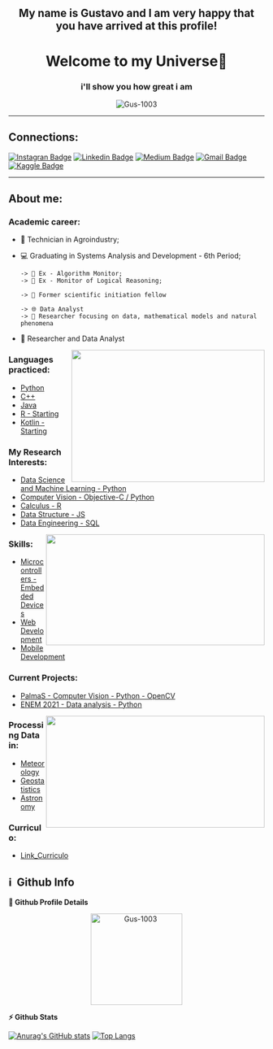 

<h2 align="center">My name is Gustavo and I am very happy that you have arrived at this profile!</h2>
<h1 align="center"> Welcome to my Universe👋 </h1>

<h3 align="center">i'll show you how  great i am</h3>
<p align="center"> <img src="https://komarev.com/ghpvc/?username=Gus-1003" alt="Gus-1003" /> </p>
  
<hr>
<h2> Connections: </h2>

  [![Instagran Badge](https://img.shields.io/badge/Instagram-E4405F?style=flatsquare&logo=instagram&logoColor=white&link=https://https://www.instagram.com/gustavogm21/)](https://www.instagram.com/gustavogm21)
  [![Linkedin Badge](https://img.shields.io/badge/-LinkedIn-blue?style=flat-square&logo=Linkedin&logoColor=white&link=https://www.linkedin.com/in/gustavo-maciel-226937205/)](https://www.linkedin.com/in/gustavo-maciel-226937205/)
  [![Medium Badge](https://img.shields.io/badge/Medium-12100E?style=flat-square&logo=medium&logoColor=white&link=https://medium.com/@Gus-1003)](https://medium.com/@Gus-1003)
  [![Gmail Badge](https://img.shields.io/badge/-Gmail-c14438?style=flat-square&logo=Gmail&logoColor=white&link=mailto:*gm88605363@gmail.com)](mailto:*gm88605363@gmail.com)
  [![Kaggle Badge](https://img.shields.io/badge/Kaggle-20BEFF?style=flat-square&logo=Kaggle&logoColor=white&link=https://www.kaggle.com/gustavomaciel0310/)](https://www.kaggle.com/gustavomaciel0310)
  
<hr>
<h2> About me: </h2>

### Academic career:
* 🌾 Technician in Agroindustry;
* 💻 Graduating in Systems Analysis and Development - 6th Period;
        
      -> 📗 Ex - Algorithm Monitor;
      -> 📘 Ex - Monitor of Logical Reasoning;
      
      -> 🔎 Former scientific initiation fellow
      
      -> 🌐 Data Analyst
      -> 🌌 Researcher focusing on data, mathematical models and natural phenomena
      
* 🔬 Researcher and Data Analyst

<img src="https://media4.giphy.com/media/qgQUggAC3Pfv687qPC/giphy.gif" align="right" width="380" height="260"/>

### Languages practiced:

   - [Python](https://github.com/Gus-1003/Python_Experimentos)
   - [C++](https://github.com/Gus-1003/C_Experimentos)
   - [Java](https://github.com/Gus-1003/Java_Experimentos)
   - [R - Starting](https://github.com/Gus-1003/R_Experimentos)
   - [Kotlin - Starting](https://github.com/Gus-1003/Kotlin_Experimentos)

### My Research Interests:
   - [Data Science and Machine Learning - Python](https://github.com/Gus-1003/DataScience)
   - [Computer Vision - Objective-C / Python](https://github.com/Gus-1003/Processamento-Digital-de-Imagem)
   - [Calculus - R](https://github.com/Gus-1003/Calculo)
   - [Data Structure - JS](https://github.com/Gus-1003/EstruturaDeDados_2022)
   - [Data Engineering - SQL](https://github.com/Gus-1003/Modelos_e_Scripts_SQL)

<img src="https://media4.giphy.com/media/40DRc0W00UbgQ/giphy.gif" align="right" width="430" height="218"/>

### Skills:
   - [Microcontrollers - Embedded Devices](https://github.com/Gus-1003/Microcontroladores_Arduino)
   - [Web Development](https://github.com/Gus-1003/Projetos_WEB)
   - [Mobile Development](https://github.com/Gus-1003?tab=repositories&q=&type=&language=kotlin&sort=)

### Current Projects:
   - [PalmaS - Computer Vision - Python - OpenCV](https://github.com/Gus-1003/Projeto_PalmaS)
   - [ENEM 2021 - Data analysis - Python](https://github.com/Gus-1003/ENEM_2021-Data_analysis)

<img src="https://media.giphy.com/media/xUOwGfovSejz0WVAm4/giphy.gif" align="right"  width="430" height="220"/>

### Processing Data in:
   - [Meteorology](https://github.com/Gus-1003/Meteorologia_Estudos_Dados)
   - [Geostatistics](https://github.com/Gus-1003/Geoestatistica_Estudos_Dados)
   - [Astronomy](https://github.com/Gus-1003/Astronomia_Estudos_Dados)

### Curriculo:
   - [Link_Curriculo](https://drive.google.com/file/d/1iJbpQI5Z6mVQiJdPwdQiiDTzZ2hPP-rR/view?usp=sharing)




<h2>ℹ️ &nbsp;Github Info</h2>

<b>🔎 Github Profile Details</b>
  <p align="center"><img height="180em" src="https://github-profile-summary-cards.vercel.app/api/cards/profile-details?username=Gus-1003&theme=github_dark" alt="Gus-1003" align = "center"/></p>


<b>⚡ Github Stats</b>

  <p align="center">

  [![Anurag's GitHub stats](https://github-readme-stats.vercel.app/api?username=Gus-1003&show_icons=true&theme=github_dark&layout=compact&hide_border=true)](https://github.com/Gus-1003)
  [![Top Langs](https://github-readme-stats.vercel.app/api/top-langs/?username=Gus-1003&show_icons=true&locale=en&layout=compact&hide_border=true&langs_count=8&theme=github_dark)](https://github.com/Gus-1003)

  </p>


